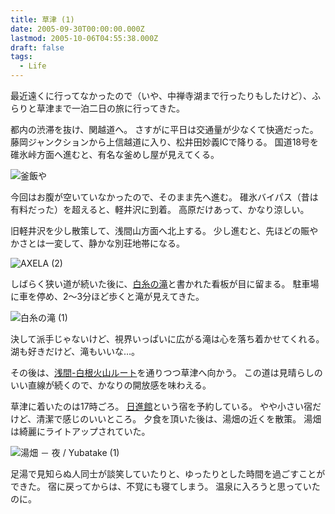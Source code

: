 ```yaml
---
title: 草津 (1)
date: 2005-09-30T00:00:00.000Z
lastmod: 2005-10-06T04:55:38.000Z
draft: false
tags:
  - Life
---
```


最近遠くに行ってなかったので（いや、中禅寺湖まで行ったりもしたけど）、ふらりと草津まで一泊二日の旅に行ってきた。

都内の渋滞を抜け、関越道へ。 さすがに平日は交通量が少なくて快適だった。 藤岡ジャンクションから上信越道に入り、松井田妙義ICで降りる。 国道18号を碓氷峠方面へ進むと、有名な釜めし屋が見えてくる。

![釜飯や](@/assets/flickr/49009711.jpg "釜飯や")

今回はお腹が空いていなかったので、そのまま先へ進む。 碓氷バイパス（昔は有料だった）を超えると、軽井沢に到着。 高原だけあって、かなり涼しい。

旧軽井沢を少し散策して、浅間山方面へ北上する。 少し進むと、先ほどの賑やかさとは一変して、静かな別荘地帯になる。

![AXELA (2)](@/assets/flickr/49009725.jpg "AXELA (2)")

しばらく狭い道が続いた後に、[白糸の滝](http://www.jalan.net/kanko/SPT_152664.html)と書かれた看板が目に留まる。 駐車場に車を停め、2〜3分ほど歩くと滝が見えてきた。

![白糸の滝 (1)](@/assets/flickr/49009734.jpg "白糸の滝 (1)")

決して派手じゃないけど、視界いっぱいに広がる滝は心を落ち着かせてくれる。 湖も好きだけど、滝もいいな…。

その後は、[浅間-白根火山ルート](http://www.princehotels.co.jp/amuse/asama-shirane/)を通りつつ草津へ向かう。 この道は見晴らしのいい直線が続くので、かなりの開放感を味わえる。

草津に着いたのは17時ごろ。 [日進館](http://www.nisshinkan.com/)という宿を予約している。 やや小さい宿だけど、清潔で感じのいいところ。 夕食を頂いた後は、湯畑の近くを散策。 湯畑は綺麗にライトアップされていた。

![湯畑 － 夜 / Yubatake (1)](@/assets/flickr/49009755.jpg "湯畑 － 夜 / Yubatake (1)")

足湯で見知らぬ人同士が談笑していたりと、ゆったりとした時間を過ごすことができた。 宿に戻ってからは、不覚にも寝てしまう。 温泉に入ろうと思っていたのに。
